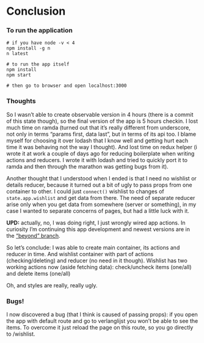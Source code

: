 # Conclusion

### To run the application

    # if you have node -v < 4
    npm install -g n
    n latest
    
    # to run the app itself
    npm install
    npm start
    
    # then go to browser and open localhost:3000
  

### Thoughts

So I wasn’t able to create observable version in 4 hours (there is a commit of this state though),
so the final version of the app is 5 hours checkin. I lost much time on ramda (turned out that
it’s really different from underscore, not only in terms “params first, data last”, but in terms of its api too.
I blame myself for choosing it over lodash that I know well and getting hurt each time it was behaving
not the way I thought). And lost time on redux helper (i wrote it at work a couple of days ago for
reducing boilerplate when writing actions and reducers. I wrote it with lodash and tried to quickly
port it to ramda and then through the marathon was getting bugs from it).

Another thought that I understood when I ended is that I need no wishlist or details reducer,
because it turned out a bit of ugly to pass props from one container to other. I could just `connect()`
wishlist to changes of `state.app.wishlist` and get data from there. The need of separate reducer arise
only when you get data from somewhere (server or something), in my case I wanted to separate concerns
of pages, but had a little luck with it.

**UPD:** actually, no, I was doing right, I just wrongly wired app actions. In curiosity I’m continuing this app development and newest versions are in the [“beyond” branch](https://github.com/kibin/debijenkorf/tree/beyond).

So let’s conclude: I was able to create main container, its actions and reducer in time.
And wishlist container with part of actions (checking/deleting) and reducer (no need in it though).
Wishlist has two working actions now (aside fetching data): check/uncheck items (one/all) and delete items (one/all)

Oh, and styles are really, really ugly.

### Bugs!

I now discovered a bug (that I think is caused of passing props): if you open the app
with default route and go to verlanglijst you won’t be able to see the items.
To overcome it just reload the page on this route, so you go directly to /wishlist.
